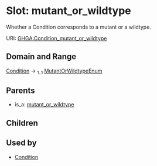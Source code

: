 
# Slot: mutant_or_wildtype


Whether a Condition corresponds to a mutant or a wildtype.

URI: [GHGA:Condition_mutant_or_wildtype](https://w3id.org/GHGA/Condition_mutant_or_wildtype)


## Domain and Range

[Condition](Condition.md) &#8594;  <sub>1..1</sub> [MutantOrWildtypeEnum](MutantOrWildtypeEnum.md)

## Parents

 *  is_a: [mutant_or_wildtype](mutant_or_wildtype.md)

## Children


## Used by

 * [Condition](Condition.md)
